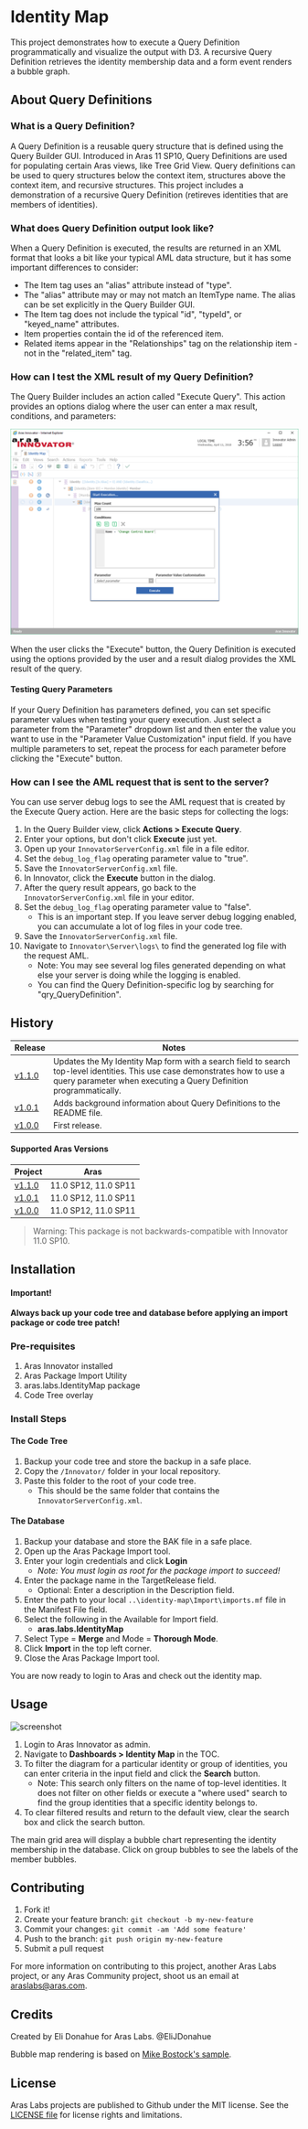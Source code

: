 # Identity Map

This project demonstrates how to execute a Query Definition programmatically and visualize the output with D3. A recursive Query Definition retrieves the identity membership data and a form event renders a bubble graph.

## About Query Definitions

### What is a Query Definition?
A Query Definition is a reusable query structure that is defined using the Query Builder GUI. Introduced in Aras 11 SP10, Query Definitions are used for populating certain Aras views, like Tree Grid View. Query definitions can be used to query structures below the context item, structures above the context item, and recursive structures. This project includes a demonstration of a recursive Query Definition (retireves identities that are members of identities).

### What does Query Definition output look like?
When a Query Definition is executed, the results are returned in an XML format that looks a bit like your typical AML data structure, but it has some important differences to consider:

* The Item tag uses an "alias" attribute instead of "type".
* The "alias" attribute may or may not match an ItemType name. The alias can be set explicitly in the Query Builder GUI.
* The Item tag does not include the typical "id", "typeId", or "keyed_name" attributes.
* Item properties contain the id of the referenced item. 
* Related items appear in the "Relationships" tag on the relationship item - not in the "related_item" tag.

### How can I test the XML result of my Query Definition?
The Query Builder includes an action called "Execute Query". This action provides an options dialog where the user can enter a max result, conditions, and parameters:

![Test Query](Screenshots/test-query.png)

When the user clicks the "Execute" button, the Query Definition is executed using the options provided by the user and a result dialog provides the XML result of the query.

#### Testing Query Parameters
If your Query Definition has parameters defined, you can set specific parameter values when testing your query execution. Just select a parameter from the "Parameter" dropdown list and then enter the value you want to use in the "Parameter Value Customization" input field. If you have multiple parameters to set, repeat the process for each parameter before clicking the "Execute" button.

### How can I see the AML request that is sent to the server?
You can use server debug logs to see the AML request that is created by the Execute Query action. Here are the basic steps for collecting the logs:

1. In the Query Builder view, click **Actions > Execute Query**.
2. Enter your options, but don't click **Execute** just yet.
3. Open up your `InnovatorServerConfig.xml` file in a file editor.
4. Set the `debug_log_flag` operating parameter value to "true".
5. Save the `InnovatorServerConfig.xml` file.
6. In Innovator, click the **Execute** button in the dialog.
7. After the query result appears, go back to the `InnovatorServerConfig.xml` file in your editor.
8. Set the `debug_log_flag` operating parameter value to "false".
    * This is an important step. If you leave server debug logging enabled, you can accumulate a lot of log files in your code tree.
9. Save the `InnovatorServerConfig.xml` file.
10. Navigate to `Innovator\Server\logs\` to find the generated log file with the request AML.
    * Note: You may see several log files generated depending on what else your server is doing while the logging is enabled.
    * You can find the Query Definition-specific log by searching for "qry_QueryDefinition".

## History

Release | Notes
--------|--------
[v1.1.0](https://github.com/ArasLabs/identity-map/releases/tag/v1.1.0) | Updates the My Identity Map form with a search field to search top-level identities. This use case demonstrates how to use a query parameter when executing a Query Definition programmatically. 
[v1.0.1](https://github.com/ArasLabs/identity-map/releases/tag/v1.0.1) | Adds background information about Query Definitions to the README file.
[v1.0.0](https://github.com/ArasLabs/identity-map/releases/tag/v1.0.0) | First release.

#### Supported Aras Versions

Project | Aras
--------|------
[v1.1.0](https://github.com/ArasLabs/identity-map/releases/tag/v1.1.0) | 11.0 SP12, 11.0 SP11
[v1.0.1](https://github.com/ArasLabs/identity-map/releases/tag/v1.0.1) | 11.0 SP12, 11.0 SP11
[v1.0.0](https://github.com/ArasLabs/identity-map/releases/tag/v1.0.0) | 11.0 SP12, 11.0 SP11

> Warning: This package is not backwards-compatible with Innovator 11.0 SP10. 

## Installation

#### Important!
**Always back up your code tree and database before applying an import package or code tree patch!**

### Pre-requisites

1. Aras Innovator installed
2. Aras Package Import Utility
3. aras.labs.IdentityMap package
4. Code Tree overlay

### Install Steps

#### The Code Tree
1. Backup your code tree and store the backup in a safe place.
2. Copy the `/Innovator/` folder in your local repository.
3. Paste this folder to the root of your code tree.
	* This should be the same folder that contains the `InnovatorServerConfig.xml`.

#### The Database
1. Backup your database and store the BAK file in a safe place.
2. Open up the Aras Package Import tool.
3. Enter your login credentials and click **Login**
    * _Note: You must login as root for the package import to succeed!_
4. Enter the package name in the TargetRelease field.
    * Optional: Enter a description in the Description field.
5. Enter the path to your local `..\identity-map\Import\imports.mf` file in the Manifest File field.
6. Select the following in the Available for Import field.
    * **aras.labs.IdentityMap**
7. Select Type = **Merge** and Mode = **Thorough Mode**.
8. Click **Import** in the top left corner.
9. Close the Aras Package Import tool.

You are now ready to login to Aras and check out the identity map.

## Usage

![screenshot](Screenshots/screenshot.gif)

1. Login to Aras Innovator as admin.
2. Navigate to **Dashboards > Identity Map** in the TOC.
3. To filter the diagram for a particular identity or group of identities, you can enter criteria in the input field and click the **Search** button. 
    * Note: This search only filters on the name of top-level identities. It does not filter on other fields or execute a "where used" search to find the group identities that a specific identity belongs to. 
4. To clear filtered results and return to the default view, clear the search box and click the search button.

The main grid area will display a bubble chart representing the identity membership in the database. Click on group bubbles to see the labels of the member bubbles. 

## Contributing

1. Fork it!
2. Create your feature branch: `git checkout -b my-new-feature`
3. Commit your changes: `git commit -am 'Add some feature'`
4. Push to the branch: `git push origin my-new-feature`
5. Submit a pull request

For more information on contributing to this project, another Aras Labs project, or any Aras Community project, shoot us an email at araslabs@aras.com.

## Credits

Created by Eli Donahue for Aras Labs. @EliJDonahue

Bubble map rendering is based on [Mike Bostock's sample](https://bl.ocks.org/mbostock/7607535).

## License

Aras Labs projects are published to Github under the MIT license. See the [LICENSE file](./LICENSE.md) for license rights and limitations.